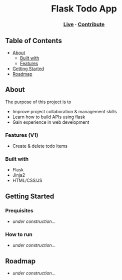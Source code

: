 <h1 align="center">Flask Todo App</h1>
<h3 align="center">
    <a href="#">Live</a> · 
    <a href="#" class="default">Contribute</a> 
</h3>

## Table of Contents
* [About](#about)
  * [Built with](#built-with)
  * [Features](#features)
* [Getting Started](#getting-started)
* [Roadmap](#roadmap)

## About

The purpose of this project is to

- Improve project collaboration & management skills
- Learn how to build APIs using flask
- Gain experience in web development

### Features (V1)

- Create & delete todo items

### Built with

- Flask
- Jinja2
- HTML/CSS/JS

## Getting Started

### Prequisites

- _under construction..._

### How to run

- _under construction..._

## Roadmap

- _under construction..._

